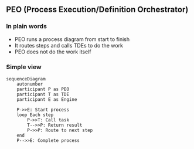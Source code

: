 ## PEO (Process Execution/Definition Orchestrator)

### In plain words
- PEO runs a process diagram from start to finish
- It routes steps and calls TDEs to do the work
- PEO does not do the work itself

### Simple view
```mermaid
sequenceDiagram
    autonumber
    participant P as PEO
    participant T as TDE
    participant E as Engine

    P->>E: Start process
    loop Each step
        P->>T: Call task
        T-->>P: Return result
        P->>P: Route to next step
    end
    P-->>E: Complete process
```


